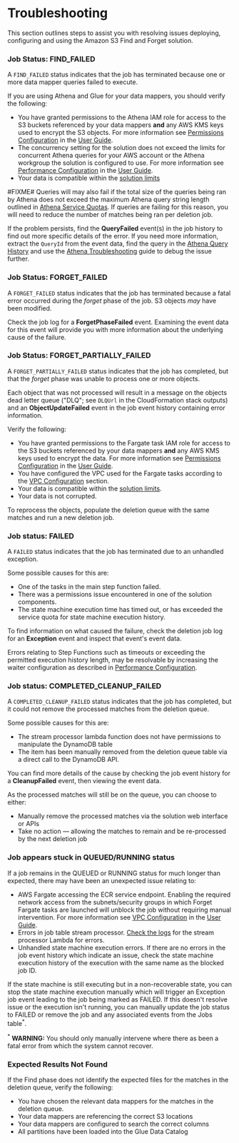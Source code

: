 # Troubleshooting

This section outlines steps to assist you with resolving issues
deploying, configuring and using the Amazon S3 Find and Forget solution.

### Job Status: FIND_FAILED

A `FIND_FAILED` status indicates that the job has terminated because one or
more data mapper queries failed to execute.

If you are using Athena and Glue for your data mappers, you should verify the following:

- You have granted permissions to the Athena IAM role for access to the S3
  buckets referenced by your data mappers **and** any AWS KMS keys used to
  encrypt the S3 objects. For more information see [Permissions Configuration]
  in the [User Guide].
- The concurrency setting for the solution does not exceed the limits for
  concurrent Athena queries for your AWS account or the Athena workgroup the
  solution is configured to use.  For more information see [Performance
  Configuration] in the [User Guide].
- Your data is compatible within the [solution limits]

#FIXME#
Queries will may also fail if the total size of the queries being ran by Athena does not exceed the
maximum Athena query string length outlined in [Athena Service Quotas]. If
queries are failing for this reason, you will need to reduce the number of
matches being ran per deletion job.

If the problem persists, find the **QueryFailed** event(s) in the job history
to find out more specific details of the error. If you need more information,
extract the `QueryId` from the event data, find the query in the
[Athena Query History] and use the [Athena Troubleshooting] guide to
debug the issue further.

### Job Status: FORGET_FAILED

A `FORGET_FAILED` status indicates that the job has terminated because a fatal
error occurred during the _forget_ phase of the job. S3 objects _may_ have
been modified.

Check the job log for a **ForgetPhaseFailed** event. Examining the event data
for this event will provide you with more information about the underlying
cause of the failure.

### Job Status: FORGET_PARTIALLY_FAILED

A `FORGET_PARTIALLY_FAILED` status indicates that the job has completed, but
that the _forget_ phase was unable to process one or more objects.

Each object that was not processed will result in a message on the objects dead
letter queue ("DLQ"; see `DLQUrl` in the CloudFormation stack outputs) and an
**ObjectUpdateFailed** event in the job event history containing error
information.

Verify the following:

- You have granted permissions to the Fargate task IAM role for access to the
  S3 buckets referenced by your data mappers **and** any AWS KMS keys used to
  encrypt the data. For more information see [Permissions Configuration] in the
  [User Guide].
- You have configured the VPC used for the Fargate tasks according to the 
  [VPC Configuration] section.
- Your data is compatible within the [solution limits].
- Your data is not corrupted.

To reprocess the objects, populate the deletion queue with the same matches
and run a new deletion job.

### Job status: FAILED

A `FAILED` status indicates that the job has terminated due to an unhandled
exception. 

Some possible causes for this are:

- One of the tasks in the main step function failed.
- There was a permissions issue encountered in one of the solution components.
- The state machine execution time has timed out, or has exceeded the service
  quota for state machine execution history.

To find information on what caused the failure, check the deletion job log for
an **Exception** event and inspect that event's event data.

Errors relating to Step Functions such as timeouts or exceeding the permitted
execution history length, may be resolvable by increasing the waiter
configuration as described in [Performance Configuration].

### Job status: COMPLETED_CLEANUP_FAILED

A `COMPLETED_CLEANUP_FAILED` status indicates that the job has completed,
but it could not remove the processed matches from the deletion queue.


Some possible causes for this are:

- The stream processor lambda function does not have permissions to manipulate
  the DynamoDB table
- The item has been manually removed from the deletion queue table via a direct
  call to the DynamoDB API.

You can find more details of the cause by checking the job event history for a
**CleanupFailed** event, then viewing the event data.

As the processed matches will still be on the queue, you can choose to either:

- Manually remove the processed matches via the solution web interface or APIs
- Take no action — allowing the matches to remain and be re-processed by the
  next deletion job

### Job appears stuck in QUEUED/RUNNING status

If a job remains in the QUEUED or RUNNING status for much longer than
expected, there may have been an unexpected issue relating to:

- AWS Fargate accessing the ECR service endpoint. Enabling the required network
access from the subnets/security groups in which Forget Fargate tasks are
launched will unblock the job without requiring manual intervention. For more
information see [VPC Configuration] in the [User Guide].
- Errors in job table stream processor. [Check the logs](https://docs.aws.amazon.com/lambda/latest/dg/monitoring-functions-logs.html)
for the stream processor Lambda for errors.
- Unhandled state machine execution errors. If there are no errors in the job
event history which indicate an issue, check the state machine execution history
of the execution with the same name as the blocked job ID.

If the state machine is still executing but in a non-recoverable state, you
can stop the state machine execution manually which will trigger an Exception
job event leading to the job being marked as FAILED. If this doesn't resolve
issue or the execution isn't running, you can manually update the job status to
FAILED or remove the job and any associated events from the Jobs table<sup>*</sup>.

<sup>*</sup> **WARNING:** You should only manually intervene where there as been a fatal
error from which the system cannot recover.

### Expected Results Not Found

If the Find phase does not identify the expected files for the matches in the
deletion queue, verify the following:

- You have chosen the relevant data mappers for the matches in the deletion
  queue.
- Your data mappers are referencing the correct S3 locations
- Your data mappers are configured to search the correct columns
- All partitions have been loaded into the Glue Data Catalog

[User Guide]: USER_GUIDE.md
[VPC Configuration]: USER_GUIDE.md#pre-requisite-configuring-a-vpc-for-the-solution
[Permissions Configuration]: USER_GUIDE.md#granting-access-to-data
[Performance Configuration]: USER_GUIDE.md#adjusting-performance-configuration
[Athena Service Quotas]: https://docs.aws.amazon.com/athena/latest/ug/service-limits.html
[Athena Query History]: https://docs.aws.amazon.com/athena/latest/ug/querying.html#queries-viewing-history
[Athena Troubleshooting]: https://docs.aws.amazon.com/athena/latest/ug/troubleshooting.html
[solution limits]: LIMITS.md
